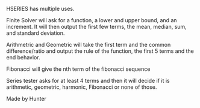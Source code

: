 HSERIES has multiple uses. 

Finite Solver will ask for a function, a lower and upper bound, and an increment.
It will then output the first few terms, the mean, median, sum, and standard deviation. 

Arithmetric and Geometric will take the first term and the common difference/ratio and 
output the rule of the function, the first 5 terms and the end behavior. 

Fibonacci will give the nth term of the fibonacci sequence

Series tester asks for at least 4 terms and then it will decide if it is arithmetic, geometric, harmonic, Fibonacci or none of those. 

Made by Hunter